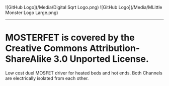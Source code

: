 ![GitHub Logo](/Media/Digital Sqrt Logo.png)
![GitHub Logo](/Media/MLittle Monster Logo Large.png)
***
# MOSTERFET is covered by the Creative Commons Attribution-ShareAlike 3.0 Unported License.
 Low cost duel MOSFET driver for heated beds and hot ends.  Both Channels are electrically isolated from each other. 
 
